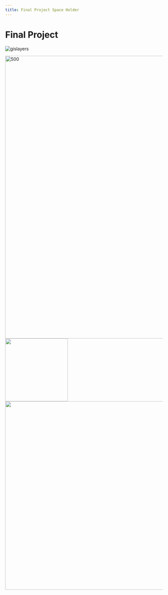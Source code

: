 ```yaml
---
title: Final Project Space Holder
---
```

# Final Project

![gislayers](https://user-images.githubusercontent.com/42807889/49381185-580b2500-f6e1-11e8-9a97-5c55ac1cd35b.jpg)

<img src="https://user-images.githubusercontent.com/42807889/49381185-580b2500-f6e1-11e8-9a97-5c55ac1cd35b.jpg" alt="500" width="900"/>


<img src="http://....jpg" width="200" height="200" />

<img src="https://user-images.githubusercontent.com/42807889/49381185-580b2500-f6e1-11e8-9a97-5c55ac1cd35b.jpg" width="9000" height="600" />
